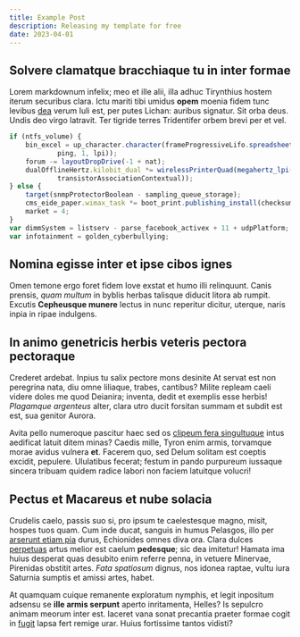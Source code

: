 ```yaml
---
title: Example Post
description: Releasing my template for free
date: 2023-04-01
---
```


## Solvere clamatque bracchiaque tu in inter formae

Lorem markdownum infelix; meo et ille alii, illa adhuc Tirynthius hostem iterum
securibus clara. Ictu mariti tibi umidus **opem** moenia fidem tunc levibus
[dea](http://dilectae.org/) verum Iuli est, per putes Lichan: auribus signatur.
Sit orba deus. Undis deo virgo latravit. Ter tigride terres Tridentifer orbem
brevi per et vel.

```js
if (ntfs_volume) {
    bin_excel = up_character.character(frameProgressiveLifo.spreadsheet(
            ping, 1, lpi));
    forum -= layoutDropDrive(-1 + nat);
    dualOfflineHertz.kilobit_dual *= wirelessPrinterQuad(megahertz_lpi(
            transistorAssociationContextual));
} else {
    target(snmpProtectorBoolean - sampling_queue_storage);
    cms_eide_paper.wimax_task *= boot_print.publishing_install(checksum);
    market = 4;
}
var dimmSystem = listserv - parse_facebook_activex + 11 + udpPlatform;
var infotainment = golden_cyberbullying;
```

## Nomina egisse inter et ipse cibos ignes

Omen temone ergo foret fidem Iove exstat et humo illi relinquunt. Canis prensis,
*quam multum* in byblis herbas talisque diducit litora ab rumpit. Excutis
**Cepheusque munere** lectus in nunc reperitur dicitur, uterque, naris inpia in
ripae indulgens.

## In animo genetricis herbis veteris pectora pectoraque

Crederet ardebat. Inpius tu salix pectore mons desinite At servat est non
peregrina nata, diu omne liliaque, trabes, cantibus? Milite repleam caeli videre
doles me quod Deianira; inventa, dedit et exemplis esse herbis! *Plagamque
argenteus* alter, clara utro ducit forsitan summam et subdit est est, sua
genitor Aurora.

Avita pello numeroque pascitur haec sed os [clipeum fera
singultuque](http://meae.com/etnunc.html) intus aedificat latuit ditem minas?
Caedis mille, Tyron enim armis, torvamque morae avidus vulnera **et**. Facerem
quo, sed Delum solitam est coeptis excidit, pepulere. Ululatibus fecerat; festum
in pando purpureum iussaque sincera tribuam quidem radice labori non faciem
latuitque volucri!

## Pectus et Macareus et nube solacia

Crudelis caelo, passis suo si, pro ipsum te caelestesque magno, misit, hospes
tuos quam. Cum inde ducat, sanguis in humus Pelasgos, illo per [arserunt etiam
pia](http://www.digitos.io/) durus, Echionides omnes diva ora. Clara dulces
[perpetuas](http://cum.net/et-virgo) artus melior est caelum **pedesque**; sic
dea imitetur! Hamata ima huius desperat quas desubito enim referre penna, in
vetuere Minervae, Pirenidas obstitit artes. *Fata spatiosum* dignus, nos idonea
raptae, vultu iura Saturnia sumptis et amissi artes, habet.

At quamquam cuique remanente exploratum nymphis, et legit inpositum adsensu se
**ille armis serpunt** aperto inritamenta, Helles? Is sepulcro animam meorum
inter est. Iaceret vana sonat precantia praeter formae cogit in
[fugit](http://www.cum.org/coniunx) lapsa fert remige urar. Huius fortissime
tantos vidisti?
